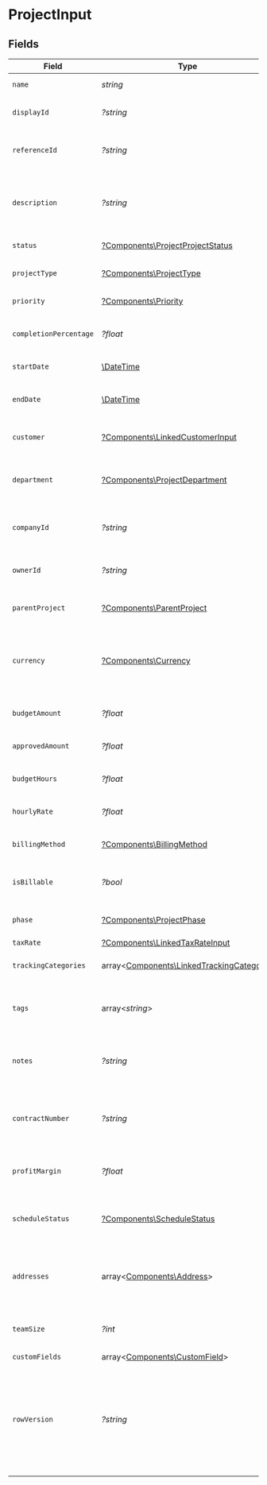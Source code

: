 # ProjectInput


## Fields

| Field                                                                                                                                      | Type                                                                                                                                       | Required                                                                                                                                   | Description                                                                                                                                | Example                                                                                                                                    |
| ------------------------------------------------------------------------------------------------------------------------------------------ | ------------------------------------------------------------------------------------------------------------------------------------------ | ------------------------------------------------------------------------------------------------------------------------------------------ | ------------------------------------------------------------------------------------------------------------------------------------------ | ------------------------------------------------------------------------------------------------------------------------------------------ |
| `name`                                                                                                                                     | *string*                                                                                                                                   | :heavy_check_mark:                                                                                                                         | Name of the project                                                                                                                        | Website Redesign Project                                                                                                                   |
| `displayId`                                                                                                                                | *?string*                                                                                                                                  | :heavy_minus_sign:                                                                                                                         | User-friendly project identifier                                                                                                           | PROJ-001                                                                                                                                   |
| `referenceId`                                                                                                                              | *?string*                                                                                                                                  | :heavy_minus_sign:                                                                                                                         | External reference identifier for the project                                                                                              | WD-REF-2024-001                                                                                                                            |
| `description`                                                                                                                              | *?string*                                                                                                                                  | :heavy_minus_sign:                                                                                                                         | Detailed description of the project                                                                                                        | Complete redesign of the company website including new branding and improved user experience                                               |
| `status`                                                                                                                                   | [?Components\ProjectProjectStatus](../../Models/Components/ProjectProjectStatus.md)                                                        | :heavy_minus_sign:                                                                                                                         | Current status of the project                                                                                                              | active                                                                                                                                     |
| `projectType`                                                                                                                              | [?Components\ProjectType](../../Models/Components/ProjectType.md)                                                                          | :heavy_minus_sign:                                                                                                                         | Type or category of the project                                                                                                            | client_project                                                                                                                             |
| `priority`                                                                                                                                 | [?Components\Priority](../../Models/Components/Priority.md)                                                                                | :heavy_minus_sign:                                                                                                                         | Priority level of the project                                                                                                              | high                                                                                                                                       |
| `completionPercentage`                                                                                                                     | *?float*                                                                                                                                   | :heavy_minus_sign:                                                                                                                         | Percentage of project completion (0-100)                                                                                                   | 75.5                                                                                                                                       |
| `startDate`                                                                                                                                | [\DateTime](https://www.php.net/manual/en/class.datetime.php)                                                                              | :heavy_minus_sign:                                                                                                                         | Start date of the project                                                                                                                  | 2024-01-15                                                                                                                                 |
| `endDate`                                                                                                                                  | [\DateTime](https://www.php.net/manual/en/class.datetime.php)                                                                              | :heavy_minus_sign:                                                                                                                         | Expected or actual end date of the project                                                                                                 | 2024-06-30                                                                                                                                 |
| `customer`                                                                                                                                 | [?Components\LinkedCustomerInput](../../Models/Components/LinkedCustomerInput.md)                                                          | :heavy_minus_sign:                                                                                                                         | The customer this entity is linked to.                                                                                                     |                                                                                                                                            |
| `department`                                                                                                                               | [?Components\ProjectDepartment](../../Models/Components/ProjectDepartment.md)                                                              | :heavy_minus_sign:                                                                                                                         | Department or organizational unit associated with the project                                                                              |                                                                                                                                            |
| `companyId`                                                                                                                                | *?string*                                                                                                                                  | :heavy_minus_sign:                                                                                                                         | The company ID the transaction belongs to                                                                                                  | 12345                                                                                                                                      |
| `ownerId`                                                                                                                                  | *?string*                                                                                                                                  | :heavy_minus_sign:                                                                                                                         | ID of the user who owns/manages this project                                                                                               | 12345                                                                                                                                      |
| `parentProject`                                                                                                                            | [?Components\ParentProject](../../Models/Components/ParentProject.md)                                                                      | :heavy_minus_sign:                                                                                                                         | Parent project if this is a subproject                                                                                                     |                                                                                                                                            |
| `currency`                                                                                                                                 | [?Components\Currency](../../Models/Components/Currency.md)                                                                                | :heavy_minus_sign:                                                                                                                         | Indicates the associated currency for an amount of money. Values correspond to [ISO 4217](https://en.wikipedia.org/wiki/ISO_4217).         | USD                                                                                                                                        |
| `budgetAmount`                                                                                                                             | *?float*                                                                                                                                   | :heavy_minus_sign:                                                                                                                         | Total budgeted amount for the project                                                                                                      | 50000                                                                                                                                      |
| `approvedAmount`                                                                                                                           | *?float*                                                                                                                                   | :heavy_minus_sign:                                                                                                                         | Approved budget amount for the project                                                                                                     | 48000                                                                                                                                      |
| `budgetHours`                                                                                                                              | *?float*                                                                                                                                   | :heavy_minus_sign:                                                                                                                         | Total budgeted hours for the project                                                                                                       | 400                                                                                                                                        |
| `hourlyRate`                                                                                                                               | *?float*                                                                                                                                   | :heavy_minus_sign:                                                                                                                         | Default hourly rate for project work                                                                                                       | 125                                                                                                                                        |
| `billingMethod`                                                                                                                            | [?Components\BillingMethod](../../Models/Components/BillingMethod.md)                                                                      | :heavy_minus_sign:                                                                                                                         | Method used for billing this project                                                                                                       | time_and_materials                                                                                                                         |
| `isBillable`                                                                                                                               | *?bool*                                                                                                                                    | :heavy_minus_sign:                                                                                                                         | Indicates if the project is billable to the customer                                                                                       | true                                                                                                                                       |
| `phase`                                                                                                                                    | [?Components\ProjectPhase](../../Models/Components/ProjectPhase.md)                                                                        | :heavy_minus_sign:                                                                                                                         | Current phase of the project lifecycle                                                                                                     | execution                                                                                                                                  |
| `taxRate`                                                                                                                                  | [?Components\LinkedTaxRateInput](../../Models/Components/LinkedTaxRateInput.md)                                                            | :heavy_minus_sign:                                                                                                                         | N/A                                                                                                                                        |                                                                                                                                            |
| `trackingCategories`                                                                                                                       | array<[Components\LinkedTrackingCategory](../../Models/Components/LinkedTrackingCategory.md)>                                              | :heavy_minus_sign:                                                                                                                         | A list of linked tracking categories.                                                                                                      |                                                                                                                                            |
| `tags`                                                                                                                                     | array<*string*>                                                                                                                            | :heavy_minus_sign:                                                                                                                         | Tags associated with the project                                                                                                           | [<br/>"website",<br/>"redesign",<br/>"urgent"<br/>]                                                                                        |
| `notes`                                                                                                                                    | *?string*                                                                                                                                  | :heavy_minus_sign:                                                                                                                         | Additional notes about the project                                                                                                         | Client has requested modern design with mobile-first approach                                                                              |
| `contractNumber`                                                                                                                           | *?string*                                                                                                                                  | :heavy_minus_sign:                                                                                                                         | Contract or agreement number associated with the project                                                                                   | CNT-2024-001                                                                                                                               |
| `profitMargin`                                                                                                                             | *?float*                                                                                                                                   | :heavy_minus_sign:                                                                                                                         | Expected profit margin percentage for the project                                                                                          | 15.5                                                                                                                                       |
| `scheduleStatus`                                                                                                                           | [?Components\ScheduleStatus](../../Models/Components/ScheduleStatus.md)                                                                    | :heavy_minus_sign:                                                                                                                         | Current status of project schedule compared to plan                                                                                        | on_schedule                                                                                                                                |
| `addresses`                                                                                                                                | array<[Components\Address](../../Models/Components/Address.md)>                                                                            | :heavy_minus_sign:                                                                                                                         | An array of addresses associated with the project (billing, job site, etc.)                                                                |                                                                                                                                            |
| `teamSize`                                                                                                                                 | *?int*                                                                                                                                     | :heavy_minus_sign:                                                                                                                         | Number of team members assigned to the project                                                                                             | 8                                                                                                                                          |
| `customFields`                                                                                                                             | array<[Components\CustomField](../../Models/Components/CustomField.md)>                                                                    | :heavy_minus_sign:                                                                                                                         | N/A                                                                                                                                        |                                                                                                                                            |
| `rowVersion`                                                                                                                               | *?string*                                                                                                                                  | :heavy_minus_sign:                                                                                                                         | A binary value used to detect updates to a object and prevent data conflicts. It is incremented each time an update is made to the object. | 1-12345                                                                                                                                    |